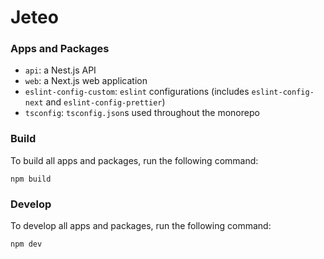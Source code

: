 # Jeteo

### Apps and Packages

- `api`: a Nest.js API
- `web`: a Next.js web application
- `eslint-config-custom`: `eslint` configurations (includes `eslint-config-next` and `eslint-config-prettier`)
- `tsconfig`: `tsconfig.json`s used throughout the monorepo

### Build

To build all apps and packages, run the following command:

```
npm build
```

### Develop

To develop all apps and packages, run the following command:

```
npm dev
```
